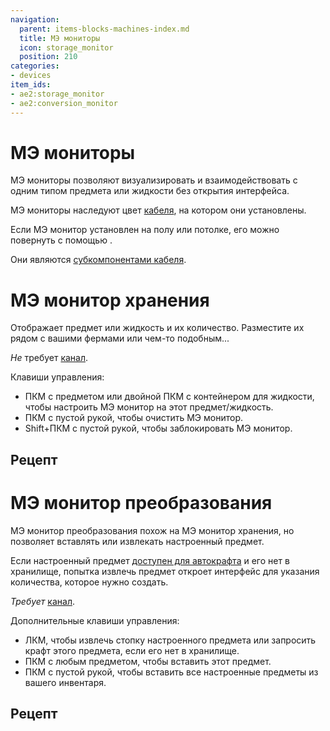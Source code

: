 ```yaml
---
navigation:
  parent: items-blocks-machines-index.md
  title: МЭ мониторы
  icon: storage_monitor
  position: 210
categories:
- devices
item_ids:
- ae2:storage_monitor
- ae2:conversion_monitor
---
```


# МЭ мониторы

<GameScene zoom="8" background="transparent">
<ImportStructure src="../assets/assemblies/monitors.snbt" />
<IsometricCamera yaw="195" pitch="30" />
</GameScene>

МЭ мониторы позволяют визуализировать и взаимодействовать с одним типом предмета или жидкости без открытия интерфейса.

МЭ мониторы наследуют цвет [кабеля](cables.md), на котором они установлены.

Если МЭ монитор установлен на полу или потолке, его можно повернуть с помощью <ItemLink id="certus_quartz_wrench" />.

Они являются [субкомпонентами кабеля](../ae2-mechanics/cable-subparts.md).

# МЭ монитор хранения

Отображает предмет или жидкость и их количество. Разместите их рядом с вашими фермами или чем-то подобным...

*Не* требует [канал](../ae2-mechanics/channels.md).

Клавиши управления:

* ПКМ с предметом или двойной ПКМ с контейнером для жидкости, чтобы настроить МЭ монитор на этот предмет/жидкость.
* ПКМ с пустой рукой, чтобы очистить МЭ монитор.
* Shift+ПКМ с пустой рукой, чтобы заблокировать МЭ монитор.

## Рецепт

<RecipeFor id="storage_monitor" />

# МЭ монитор преобразования

МЭ монитор преобразования похож на МЭ монитор хранения, но позволяет вставлять или извлекать настроенный предмет.

Если настроенный предмет [доступен для автокрафта](../ae2-mechanics/autocrafting.md) и его нет в хранилище, попытка извлечь предмет откроет интерфейс для указания количества, которое нужно создать.

*Требует* [канал](../ae2-mechanics/channels.md).

Дополнительные клавиши управления:

* ЛКМ, чтобы извлечь стопку настроенного предмета или запросить крафт этого предмета, если его нет в хранилище.
* ПКМ с любым предметом, чтобы вставить этот предмет.
* ПКМ с пустой рукой, чтобы вставить все настроенные предметы из вашего инвентаря.

## Рецепт

<RecipeFor id="conversion_monitor" />